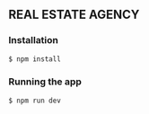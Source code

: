 ## REAL ESTATE AGENCY

### Installation

```bash
$ npm install
```

### Running the app

```bash
$ npm run dev
```
